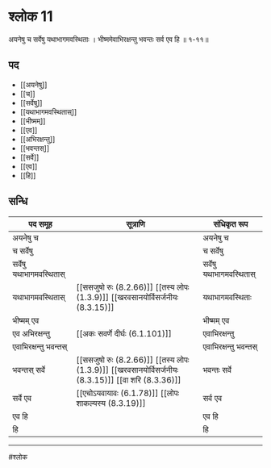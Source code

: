 # श्लोक 11

अयनेषु च सर्वेषु यथाभागमवस्थिताः ।
भीष्ममेवाभिरक्षन्तु भवन्तः सर्व एव हि ॥ १-११॥


## पद 

- [[अयनेषु]]
- [[च]]
- [[सर्वेषु]]
- [[यथाभागमवस्थितास्]]
- [[भीष्मम्]]
- [[एव]]
- [[अभिरक्षन्तु]]
- [[भवन्तस्]]
- [[सर्वे]]
- [[एव]]
- [[हि]]

## सन्धि

| पद समूह | सूत्राणि | संधिकृत रूप |
| ----- | ----- | ----- |
| अयनेषु च |  | अयनेषु च |
| च सर्वेषु |  | च सर्वेषु |
| सर्वेषु यथाभागमवस्थितास् |  | सर्वेषु यथाभागमवस्थितास् |
| यथाभागमवस्थितास् |  [[ससजुषो रुः (8.2.66)]] [[तस्य लोपः (1.3.9)]] [[खरवसानयोर्विसर्जनीयः (8.3.15)]] | यथाभागमवस्थिताः |
| भीष्मम् एव |  | भीष्मम् एव |
| एव अभिरक्षन्तु |  [[अकः सवर्णे दीर्घः (6.1.101)]] | एवाभिरक्षन्तु |
| एवाभिरक्षन्तु भवन्तस् |  | एवाभिरक्षन्तु भवन्तस् |
| भवन्तस् सर्वे |  [[ससजुषो रुः (8.2.66)]] [[तस्य लोपः (1.3.9)]] [[खरवसानयोर्विसर्जनीयः (8.3.15)]] [[वा शरि (8.3.36)]] | भवन्तः सर्वे |
| सर्वे एव |  [[एचोऽयवायावः (6.1.78)]] [[लोपः शाकल्यस्य (8.3.19)]] | सर्व एव |
| एव हि |  | एव हि |
| हि |  | हि |


---

#श्लोक